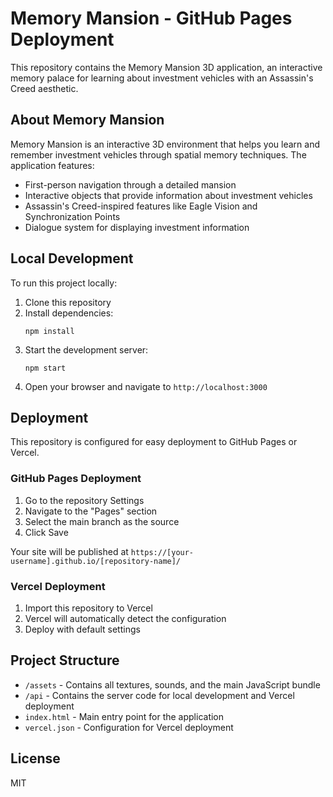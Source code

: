 # Memory Mansion - GitHub Pages Deployment

This repository contains the Memory Mansion 3D application, an interactive memory palace for learning about investment vehicles with an Assassin's Creed aesthetic.

## About Memory Mansion

Memory Mansion is an interactive 3D environment that helps you learn and remember investment vehicles through spatial memory techniques. The application features:

- First-person navigation through a detailed mansion
- Interactive objects that provide information about investment vehicles
- Assassin's Creed-inspired features like Eagle Vision and Synchronization Points
- Dialogue system for displaying investment information

## Local Development

To run this project locally:

1. Clone this repository
2. Install dependencies:
   ```
   npm install
   ```
3. Start the development server:
   ```
   npm start
   ```
4. Open your browser and navigate to `http://localhost:3000`

## Deployment

This repository is configured for easy deployment to GitHub Pages or Vercel.

### GitHub Pages Deployment

1. Go to the repository Settings
2. Navigate to the "Pages" section
3. Select the main branch as the source
4. Click Save

Your site will be published at `https://[your-username].github.io/[repository-name]/`

### Vercel Deployment

1. Import this repository to Vercel
2. Vercel will automatically detect the configuration
3. Deploy with default settings

## Project Structure

- `/assets` - Contains all textures, sounds, and the main JavaScript bundle
- `/api` - Contains the server code for local development and Vercel deployment
- `index.html` - Main entry point for the application
- `vercel.json` - Configuration for Vercel deployment

## License

MIT
